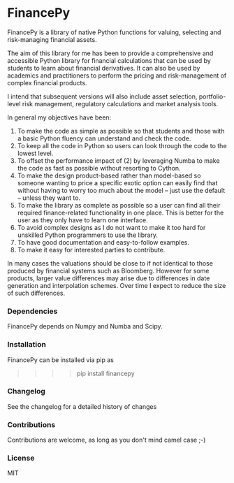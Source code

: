 # FinancePy
FinancePy is a library of native Python functions for valuing, selecting and risk-managing financial assets. 

The aim of this library for me has been to provide a comprehensive and accessible Python library for financial calculations that can be used by students to learn about financial derivatives. It can also be used by academics and practitioners to perform the pricing and risk-management of complex financial products. 

I intend that subsequent versions will also include asset selection, portfolio-level risk management, regulatory calculations and market analysis tools. 

In general my objectives have been:
1) To make the code as simple as possible so that students and those with a basic Python fluency can understand and check the code.
2) To keep all the code in Python so users can look through the code to the lowest level. 
3) To offset the performance impact of (2) by leveraging Numba to make the code as fast as possible without resorting to Cython.
4) To make the design product-based rather than model-based so someone wanting to price a specific exotic option can easily find that without having to worry too much about the model – just use the default – unless they want to. 
5) To make the library as complete as possible so a user can find all their required finance-related functionality in one place. This is better for the user as they only have to learn one interface.
6) To avoid complex designs as I do not want to make it too hard for unskilled Python programmers to use the library.
7) To have good documentation and easy-to-follow examples.
8) To make it easy for interested parties to contribute.

In many cases the valuations should be close to if not identical to those produced by financial systems such as Bloomberg. However for some products, larger value differences may arise due to differences in date generation and interpolation schemes. Over time I expect to reduce the size of such differences.

### Dependencies
FinancePy depends on Numpy and Numba and Scipy.

### Installation
FinancePy can be installed via pip as 
>>>> pip install financepy

### Changelog
See the changelog for a detailed history of changes 

### Contributions
Contributions are welcome, as long as you don't mind camel case ;-)

### License
MIT
